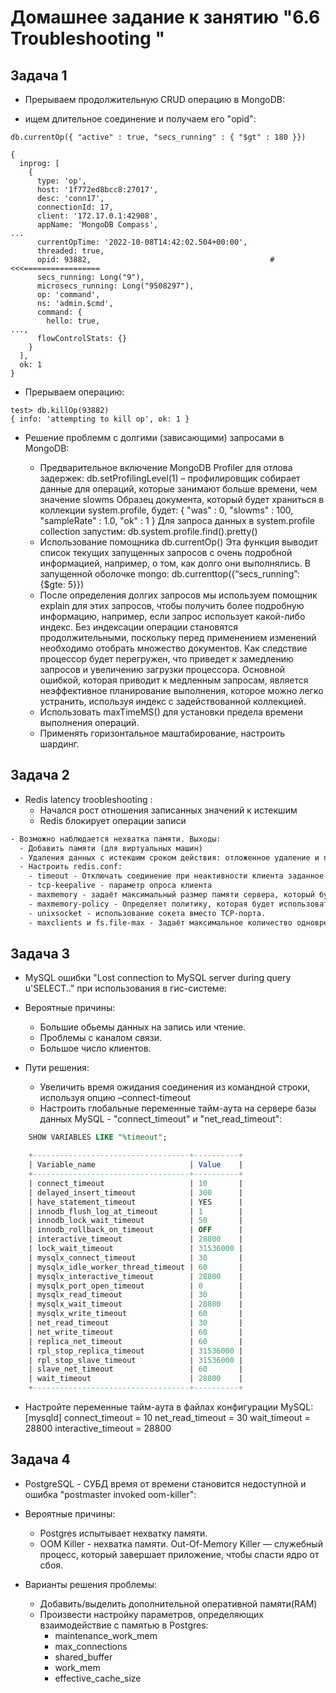 # Домашнее задание к занятию "6.6 Troubleshooting "

## Задача 1

- Прерываем продолжительную CRUD операцию в MongoDB:

- ищем длительное соединение и получаем его "opid":

```nongo
db.currentOp({ "active" : true, "secs_running" : { "$gt" : 180 }})

{
  inprog: [
    {
      type: 'op',
      host: '1f772ed8bcc8:27017',
      desc: 'conn17',
      connectionId: 17,
      client: '172.17.0.1:42908',
      appName: 'MongoDB Compass',
...
      currentOpTime: '2022-10-08T14:42:02.504+00:00',
      threaded: true,
      opid: 93882,                                        # <<<=================
      secs_running: Long("9"),
      microsecs_running: Long("9508297"),
      op: 'command',
      ns: 'admin.$cmd',
      command: {
        hello: true,
...,
      flowControlStats: {}
    }
  ],
  ok: 1
}

```

- Прерываем операцию:

```mongo
test> db.killOp(93882)
{ info: 'attempting to kill op', ok: 1 }
```

- Решение проблемм с долгими (зависающими) запросами в MongoDB:

  - Предварительное включение MongoDB Profiler для отлова задержек:
    db.setProfilingLevel(1) – профилировщик собирает данные для операций, которые занимают больше времени, чем значение slowms
    Образец документа, который будет храниться в коллекции system.profile, будет:
    { "was" : 0, "slowms" : 100, "sampleRate" : 1.0, "ok" : 1 }
    Для запроса данных в system.profile collection запустим: db.system.profile.find().pretty()
  - Использование помощника db.currentOp()
    Эта функция выводит список текущих запущенных запросов с очень подробной информацией, например, о том, как долго они выполнялись.
    В запущенной оболочке mongo: db.currenttop({“secs_running”: {$gte: 5}})
  - После определения долгих запросов мы используем помощник explain для этих запросов, чтобы получить более подробную информацию, например, если запрос использует какой-либо индекс.
    Без индексации операции становятся продолжительными, поскольку перед применением изменений необходимо отобрать множество документов.
    Как следствие процессор будет перегружен, что приведет к замедлению запросов и увеличению загрузки процессора.
    Основной ошибкой, которая приводит к медленным запросам, является неэффективное планирование выполнения, которое можно легко устранить, используя индекс с задействованной коллекцией.
  - Использовать maxTimeMS() для установки предела времени выполнения операций.
  - Применять горизонтальное маштабирование, настроить шардинг.

## Задача 2

- Redis latency troobleshooting :
  - Начался рост отношения записанных значений к истекшим
  - Redis блокирует операции записи

```txt
- Возможно наблюдается нехватка памяти. Выходы:
  - Добавить памяти (для виртуальных машин)
  - Удаления данных с истекшим сроком действия: отложенное удаление и периодическое удаление:
  - Настроить redis.conf:
    - timeout - Отключать соединение при неактивности клиента заданное количество секунд.
    - tcp-keepalive - параметр опроса клиента
    - maxmemory - задаёт максимальный размер памяти сервера, который будет доступен Redis-у для хранения данных.
    - maxmemory-policy - Определяет политику, которая будет использовать Redis при достижении maxmemory.
    - unixsocket - использование сокета вместо TCP-порта.
    - maxclients и fs.file-max - Задаёт максимальное количество одновременно подключенных клиентов.
```

## Задача 3

- MySQL ошибки "Lost connection to MySQL server during query u'SELECT.." при использования в гис-системе:

- Вероятные причины:
  - Большие обьемы данных на запись или чтение.
  - Проблемы с каналом связи.
  - Большое число клиентов.

- Пути решения:
  - Увеличить время ожидания соединения из командной строки, используя опцию –connect-timeout
  - Настроить глобальные переменные тайм-аута на сервере базы данных MySQL - "connect_timeout" и "net_read_timeout":

```sql
    SHOW VARIABLES LIKE "%timeout";

    +-----------------------------------+----------+
    | Variable_name                     | Value    |
    +-----------------------------------+----------+
    | connect_timeout                   | 10       |
    | delayed_insert_timeout            | 300      |
    | have_statement_timeout            | YES      |
    | innodb_flush_log_at_timeout       | 1        |
    | innodb_lock_wait_timeout          | 50       |
    | innodb_rollback_on_timeout        | OFF      |
    | interactive_timeout               | 28800    |
    | lock_wait_timeout                 | 31536000 |
    | mysqlx_connect_timeout            | 30       |
    | mysqlx_idle_worker_thread_timeout | 60       |
    | mysqlx_interactive_timeout        | 28800    |
    | mysqlx_port_open_timeout          | 0        |
    | mysqlx_read_timeout               | 30       |
    | mysqlx_wait_timeout               | 28800    |
    | mysqlx_write_timeout              | 60       |
    | net_read_timeout                  | 30       |
    | net_write_timeout                 | 60       |
    | replica_net_timeout               | 60       |
    | rpl_stop_replica_timeout          | 31536000 |
    | rpl_stop_slave_timeout            | 31536000 |
    | slave_net_timeout                 | 60       |
    | wait_timeout                      | 28800    |
    +-----------------------------------+----------+
```

- Настройте переменные тайм-аута в файлах конфигурации MySQL:
      [mysqld]
      connect_timeout = 10
      net_read_timeout = 30
      wait_timeout = 28800
      interactive_timeout = 28800

## Задача 4

- PostgreSQL -  СУБД время от времени становится недоступной и ошибка "postmaster invoked oom-killer":

- Вероятные причины:
  - Postgres испытывает нехватку памяти.
  - OOM Killer - нехватка памяти. Out-Of-Memory Killer — служебный процесс, который завершает приложение, чтобы спасти ядро от сбоя.

- Варианты решения проблемы:
  - Добавить/выделить дополнительной оперативной памяти(RAM)
  - Произвести настройку параметров, определяющих взаимодействие с памятью в Postgres:
    - maintenance_work_mem
    - max_connections
    - shared_buffer
    - work_mem
    - effective_cache_size
